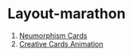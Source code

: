 # Layout-marathon
1. <a href="https://owiii.github.io/Layout-marathon/1.%20Neumorphism%20Cards/" >Neumorphism Cards</a>
2. <a href="https://owiii.github.io/Layout-marathon/2.%20Creative%20Cards%20Animation/" >Creative Cards Animation</a>

